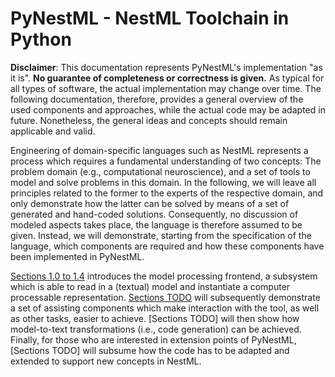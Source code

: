 # PyNestML - NestML Toolchain in Python

**Disclaimer**: This documentation represents PyNestML's implementation "as it is". **No guarantee of completeness or correctness is given.** As typical for all types of software, the actual implementation may change over time. The following documentation, therefore, provides a general overview of the used components and approaches, while the actual code may be adapted in future. Nonetheless, the general ideas and concepts should remain applicable and valid.

Engineering of domain-specific languages such as NestML represents a process which requires a fundamental understanding of two concepts: The problem domain (e.g., computational neuroscience), and a set of tools to model and solve problems in this domain. In the following, we will leave all principles related to the former to the experts of the respective domain, and only demonstrate how the latter can be solved by means of a set of generated and hand-coded solutions. Consequently, no discussion of modeled aspects takes place, the language is therefore assumed to be given. Instead, we will demonstrate, starting from the specification of the language, which components are required and how these components have been implemented in PyNestML.

[Sections 1.0 to 1.4](front.md) introduces the model processing frontend, a subsystem which is able to read in a (textual) model and instantiate a computer processable representation. [Sections TODO](middle.md) will subsequently demonstrate a set of assisting components which make interaction with the tool, as well as other tasks, easier to achieve. [Sections TODO] will then show how model-to-text transformations (i.e., code generation)  can be achieved. Finally, for those who are interested in extension points of PyNestML, [Sections TODO] will subsume how the code has to be adapted and extended to support new concepts in NestML.  

